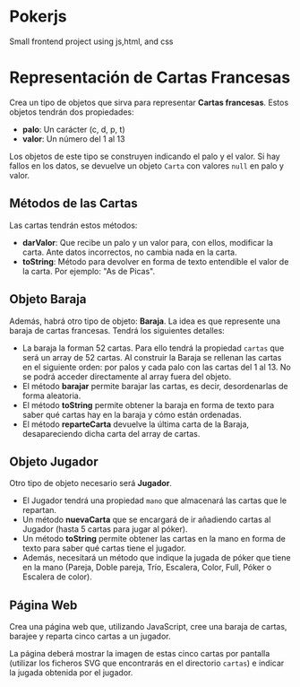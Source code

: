 # Pokerjs
Small frontend project using js,html, and css

# Representación de Cartas Francesas

Crea un tipo de objetos que sirva para representar **Cartas francesas**. Estos objetos tendrán dos propiedades:

- **palo**: Un carácter (c, d, p, t)
- **valor**: Un número del 1 al 13

Los objetos de este tipo se construyen indicando el palo y el valor. Si hay fallos en los datos, se devuelve un objeto `Carta` con valores `null` en palo y valor.

## Métodos de las Cartas

Las cartas tendrán estos métodos:

- **darValor**: Que recibe un palo y un valor para, con ellos, modificar la carta. Ante datos incorrectos, no cambia nada en la carta.
- **toString**: Método para devolver en forma de texto entendible el valor de la carta. Por ejemplo: "As de Picas".

## Objeto Baraja

Además, habrá otro tipo de objeto: **Baraja**. La idea es que represente una baraja de cartas francesas. Tendrá los siguientes detalles:

- La baraja la forman 52 cartas. Para ello tendrá la propiedad `cartas` que será un array de 52 cartas. Al construir la Baraja se rellenan las cartas en el siguiente orden: por palos y cada palo con las cartas del 1 al 13. No se podrá acceder directamente al array fuera del objeto.
- El método **barajar** permite barajar las cartas, es decir, desordenarlas de forma aleatoria.
- El método **toString** permite obtener la baraja en forma de texto para saber qué cartas hay en la baraja y cómo están ordenadas.
- El método **reparteCarta** devuelve la última carta de la Baraja, desapareciendo dicha carta del array de cartas.

## Objeto Jugador

Otro tipo de objeto necesario será **Jugador**.

- El Jugador tendrá una propiedad `mano` que almacenará las cartas que le repartan.
- Un método **nuevaCarta** que se encargará de ir añadiendo cartas al Jugador (hasta 5 cartas para jugar al póker).
- Un método **toString** permite obtener las cartas en la mano en forma de texto para saber qué cartas tiene el jugador.
- Además, necesitará un método que indique la jugada de póker que tiene en la mano (Pareja, Doble pareja, Trío, Escalera, Color, Full, Póker o Escalera de color).

## Página Web

Crea una página web que, utilizando JavaScript, cree una baraja de cartas, barajee y reparta cinco cartas a un jugador.

La página deberá mostrar la imagen de estas cinco cartas por pantalla (utilizar los ficheros SVG que encontrarás en el directorio `cartas`) e indicar la jugada obtenida por el jugador.
